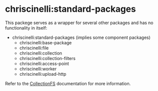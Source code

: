 chriscinelli:standard-packages
=========================

This packege serves as a wrapper for several other packages and has no functionality in itself:

* chriscinelli:standard-packages (implies some component packages)
  * chriscinelli:base-package
  * chriscinelli:file
  * chriscinelli:collection
  * chriscinelli:collection-filters
  * chriscinelli:access-point
  * chriscinelli:worker
  * chriscinelli:upload-http

Refer to the [CollectionFS](https://github.com/CollectionFS/Meteor-CollectionFS)
documentation for more information.
